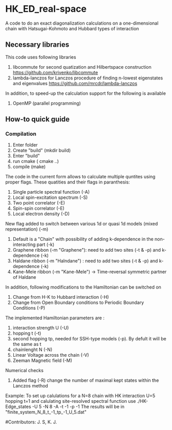 # HK_ED_real-space
A code to do an exact diagonalization calculations on a one-dimensional chain with Hatsugai-Kohmoto and Hubbard types of interaction
## Necessary libraries
This code uses following libraries 
1. libcommute for second quatization and Hilbertspace construction
     https://github.com/krivenko/libcommute
2. lambda-lanczos for Lanczos procedure of finding n-lowest eigenstates and eigenvalues
    https://github.com/mrcdr/lambda-lanczos

In addition, to speed-up the calculation support for the following is available
1. OpenMP (parallel programming) 

## How-to quick guide
### Compilation
1. Enter folder
2. Create "build" (mkdir build)
3. Enter "build"
4. run cmake ( cmake ..)
5. compile (make)


The code in the current form allows to calculate multiple quntites using proper flags. These quatities and their flags in paranthesis:
1. Single particle spectral function (-A)
2. Local spin-excitation spectrum (-S)
3. Two point correlator (-E)
4. Spin-spin correlator (-E)
5. Local electron density (-D)

New flag added to switch between various 1d or quasi 1d models (mixed representation) (-m)
1. Default is a "Chain" with possibility of adding k-dependence in the non-interacting part (-k)
2. Graphene ribbon (-m "Graphene"): need to add two sites (-t & -p) and k-dependence (-k)
3. Haldane ribbon (-m "Halndane") : need to add two sites (-t & -p) and k-dependence (-k)
4. Kane-Mele ribbon (-m "Kane-Mele") -> Time-reversal symmetric partner of Haldane

In addition, following modifications to the Hamiltonian can be switched on
1. Change from H-K to Hubbard interaction (-H)
2. Change from Open Boundary conditions to Periodic Boundary Conditions (-P)

The implemented Hamiltonian parameters are :
1. interaction strength U (-U)
2. hopping t (-t)
3. second hopping tp, needed for SSH-type models (-p). By defult it will be the same as t
4. chainlenght N (-N)
5. Linear Voltage across the chain (-V)
6. Zeeman Magnetic field (-M) 

Numerical checks
1. Added flag (-R) change the number of maximal kept states within the Lanczos method




Example:
To set up calulations for a N=8 chain with HK interaction U=5 hopping t=1 and calulating site-resolved spectral function use
./HK-Edge_states -U 5 -N 8 -A -t -1 -p -1
The results will be in "finite_system_N_8_t_-1_tp_-1_U_5.dat"


#Contributors:
J. S, K. J.